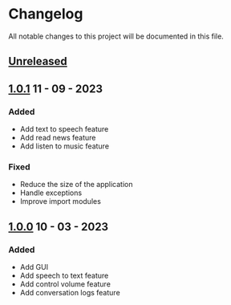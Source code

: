 # Changelog

All notable changes to this project will be documented in this file.

## [Unreleased]

## [1.0.1] 11 - 09 - 2023

### Added

- Add text to speech feature
- Add read news feature
- Add listen to music feature

### Fixed

- Reduce the size of the application
- Handle exceptions
- Improve import modules

## [1.0.0] 10 - 03 - 2023

### Added

- Add GUI
- Add speech to text feature
- Add control volume feature
- Add conversation logs feature

[Unreleased]: https://github.com/C1SE05-Beacon-Voice-Assistant/beacon-desktop-electron/compare/v1.0.1...HEAD
[1.0.1]: https://github.com/C1SE05-Beacon-Voice-Assistant/beacon-desktop-electron/compare/v1.0.0...v1.0.1
[1.0.0]: https://github.com/C1SE05-Beacon-Voice-Assistant/beacon-desktop-electron/releases/tag/v1.0.0

